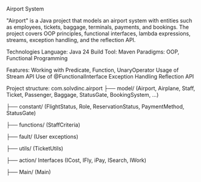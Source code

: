 Airport System

"Airport" is a Java project that models an airport system with entities such as employees, tickets, baggage, terminals, payments, and bookings. The project covers OOP principles, functional interfaces, lambda expressions, streams, exception handling, and the reflection API.

Technologies
Language: Java 24
Build Tool: Maven
Paradigms: OOP, Functional Programming

Features:
Working with Predicate, Function, UnaryOperator
Usage of Stream API
Use of @FunctionalInterface
Exception Handling
Reflection API


Project structure:
com.solvdinc.airport
├── model/ (Airport, Airplane, Staff, Ticket, Passenger,
   Baggage, StatusGate, BookingSystem, ...)

├── constant/ (FlightStatus, Role, ReservationStatus, 
PaymentMethod, StatusGate)

├── functions/ (StaffCriteria)

├── fault/ (User exceptions)

├── utils/ (TicketUtils)

├── action/ Interfaces (ICost, IFly, iPay, ISearch, IWork)

├── Main/ (Main)
